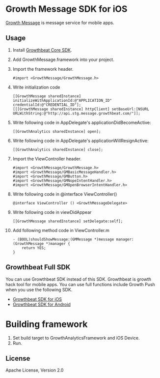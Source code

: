 # Growth Message SDK for iOS

[Growth Message](https://message.growthbeat.com/) is message service for mobile apps.

## Usage 

1. Install [Growthbeat Core SDK](https://github.com/SIROK/growthbeat-core-ios).

1. Add GrowthMessage.framework into your project. 

1. Import the framework header.

	```objc
	#import <GrowthMessage/GrowthMessage.h>
	```

1. Write initialization code

	```objc
	[[GrowthMessage sharedInstance] initializeWithApplicationId:@"APPLICATION_ID" credentialId:@"CREDENTIAL_ID"];
    [[[GrowthMessage sharedInstance] httpClient] setBaseUrl:[NSURL URLWithString:@"http://api.stg.message.growthbeat.com/"]];
	```

1. Write following code in AppDelegate's applicationDidBecomeActive:

	```objc
    [[GrowthAnalytics sharedInstance] open];
	```

1. Write following code in AppDelegate's applicationWillResignActive:

	```objc
	[[GrowthAnalytics sharedInstance] close];
	```

1. Import the ViewController header.
	```objc
	#import <GrowthMessage/GrowthMessage.h>
	#import <GrowthMessage/GMBasicMessageHandler.h>
	#import <GrowthMessage/GMButton.h>
	#import <GrowthMessage/GMNopeIntentHandler.h>
	#import <GrowthMessage/GMOpenBrowserIntentHandler.h>
	```

1. Write following code in @interface ViewController()
	```objc
	@interface ViewController () <GrowthMessageDelegate>
	```

1. Write following code in viewDidAppear
	```objc
	[[GrowthMessage sharedInstance] setDelegate:self];
	```

1. Add following method code in ViewController.m
	```objc
	- (BOOL)shouldShowMessage:(GMMessage *)message manager:(GrowthMessage *)manager {
		return YES;
	}
	```

## Growthbeat Full SDK

You can use Growthbeat SDK instead of this SDK. Growthbeat is growth hack tool for mobile apps. You can use full functions include Growth Push when you use the following SDK.

* [Growthbeat SDK for iOS](https://github.com/SIROK/growthbeat-ios/)
* [Growthbeat SDK for Android](https://github.com/SIROK/growthbeat-android/)

# Building framework

1. Set build target to GrowthAnalyticsFramework and iOS Device.
1. Run.

## License

Apache License, Version 2.0

